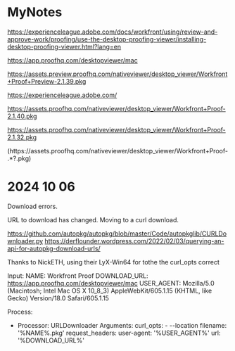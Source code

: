 # MyNotes

https://experienceleague.adobe.com/docs/workfront/using/review-and-approve-work/proofing/use-the-desktop-proofing-viewer/installing-desktop-proofing-viewer.html?lang=en

https://app.proofhq.com/desktopviewer/mac

https://assets.preview.proofhq.com/nativeviewer/desktop_viewer/Workfront+Proof+Preview-2.1.39.pkg

https://experienceleague.adobe.com/

https://assets.proofhq.com/nativeviewer/desktop_viewer/Workfront+Proof-2.1.40.pkg


https://assets.proofhq.com/nativeviewer/desktop_viewer/Workfront+Proof-2.1.32.pkg

(https://assets\.proofhq\.com/nativeviewer/desktop_viewer/Workfront\+Proof-.*?\.pkg)

# 2024 10 06
Download errors. 

URL to download has changed. Moving to a curl download.

https://github.com/autopkg/autopkg/blob/master/Code/autopkglib/CURLDownloader.py
https://derflounder.wordpress.com/2022/02/03/querying-an-api-for-autopkg-download-urls/

Thanks to NickETH, using their LyX-Win64 for tothe the curl_opts correct

Input:
  NAME: Workfront Proof
  DOWNLOAD_URL: https://app.proofhq.com/desktopviewer/mac
  USER_AGENT: Mozilla/5.0 (Macintosh; Intel Mac OS X 10_8_3) AppleWebKit/605.1.15 (KHTML, like Gecko) Version/18.0 Safari/605.1.15

Process:
- Processor: URLDownloader
  Arguments:
    curl_opts:
      - --location
    filename: '%NAME%.pkg'
    request_headers:
      user-agent: '%USER_AGENT%'
    url: '%DOWNLOAD_URL%'